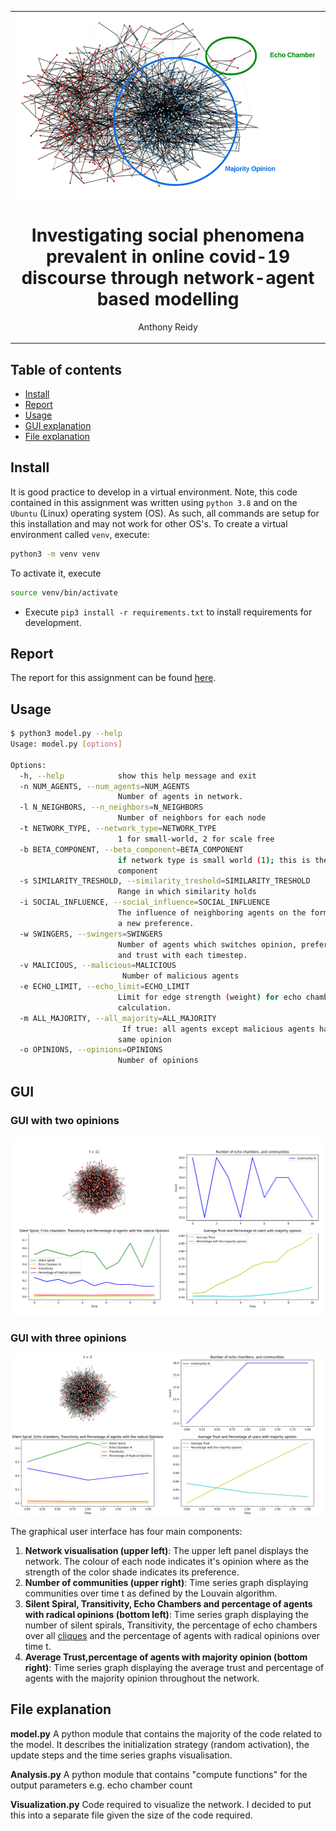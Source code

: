 <table align="center"><tr><td align="center" width="9999">
<img src="images/network.png" align="center" height="300" alt="Project icon">

# Investigating social phenomena prevalent in online covid-19 discourse through network-agent based modelling

  Anthony Reidy
</td></tr></table>

## Table of contents 
- [Install](#install)
- [Report](#report)
- [Usage](#usage)
- [GUI explanation](#gui)
- [File explanation](#file-explanation)

## Install
It is good practice to develop in a virtual environment. Note, this code contained in this assignment was written using `python 3.8` and on the `Ubuntu` (Linux) operating system (OS). As such, all commands are setup for this installation and may not work for other OS's. To create a virtual environment called `venv`, execute:
```bash
python3 -m venv venv
```
To activate it, execute
```bash
source venv/bin/activate
```

- Execute `pip3 install -r requirements.txt` to install requirements for development.

## Report
The report for this assignment can be found [here](report.pdf).

## Usage
```bash 
$ python3 model.py --help 
Usage: model.py [options]

Options:
  -h, --help            show this help message and exit
  -n NUM_AGENTS, --num_agents=NUM_AGENTS
                        Number of agents in network.
  -l N_NEIGHBORS, --n_neighbors=N_NEIGHBORS
                        Number of neighbors for each node
  -t NETWORK_TYPE, --network_type=NETWORK_TYPE
                        1 for small-world, 2 for scale free
  -b BETA_COMPONENT, --beta_component=BETA_COMPONENT
                        if network type is small world (1); this is the beta-
                        component
  -s SIMILARITY_TRESHOLD, --similarity_treshold=SIMILARITY_TRESHOLD
                        Range in which similarity holds
  -i SOCIAL_INFLUENCE, --social_influence=SOCIAL_INFLUENCE
                        The influence of neighboring agents on the forming of
                        a new preference.
  -w SWINGERS, --swingers=SWINGERS
                        Number of agents which switches opinion, preference,
                        and trust with each timestep.
  -v MALICIOUS, --malicious=MALICIOUS
                         Number of malicious agents
  -e ECHO_LIMIT, --echo_limit=ECHO_LIMIT
                        Limit for edge strength (weight) for echo chamber
                        calculation.
  -m ALL_MAJORITY, --all_majority=ALL_MAJORITY
                         If true: all agents except malicious agents have the
                        same opinion
  -o OPINIONS, --opinions=OPINIONS
                        Number of opinions 
```

## GUI

### GUI with two opinions
![alt text](images/Figure-screenshot.png "Title Text")


### GUI with three opinions
![alt text](images/Figure-screenshot-2.png "Title Text")

The graphical user interface has four main components:

1. **Network visualisation (upper left)**: The upper left panel displays the network. The colour of each node indicates it's opinion where as the strength of the color shade indicates its preference. 
2. **Number of communities (upper right)**: Time series graph displaying  communities over time t as defined by the Louvain algorithm.
3. **Silent Spiral, Transitivity, Echo Chambers and percentage of agents with radical opinions (bottom left)**: Time series graph displaying the number of silent spirals, Transitivity, the percentage of echo chambers over all [cliques](https://networkx.org/documentation/stable/reference/algorithms/generated/networkx.algorithms.clique.enumerate_all_cliques.html#networkx.algorithms.clique.enumerate_all_cliques) and the percentage of agents with radical opinions over time t.
4. **Average Trust,percentage of agents with majority opinion (bottom right)**: Time series graph displaying the average trust and percentage of agents with the majority opinion throughout the network. 

## File explanation
**model.py** A python module that contains the majority of the code related to the model. It describes the initialization strategy (random activation), the update steps and the time series graphs visualisation.

**Analysis.py** A python module that contains "compute functions" for the output parameters e.g. echo chamber count

**Visualization.py** Code required to visualize the network. I decided to put this into a separate file given the size of the code required. 

